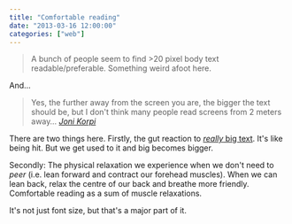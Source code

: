 ```yaml
---
title: "Comfortable reading"
date: "2013-03-16 12:00:00"
categories: ["web"]
---
```



> A bunch of people seem to find >20 pixel body text readable/preferable. Something weird afoot here.

And…

> Yes, the further away from the screen you are, the bigger the text should be, but I don't think many people read screens from 2 meters away&hellip; <cite>[Joni Korpi](https://twitter.com/jonikorpi/status/312966068509474816)</cite>

There are two things here. Firstly, the gut reaction to [_really_ big text](https://www.zeldman.com/). It's like being hit. But we get used to it and big becomes bigger.

Secondly: The physical relaxation we experience when we don't need to _peer_ (i.e. lean forward and contract our forehead muscles). When we can lean back, relax the centre of our back and breathe more friendly. Comfortable reading as a sum of muscle relaxations.

It's not just font size, but that's a major part of it.
